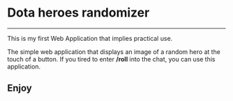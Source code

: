 # Dota heroes randomizer

---

This is my first Web Application that implies practical use.

The simple web application that displays an image of a random hero at the touch of a button. If you tired to enter **/roll** into the chat, you can use this application.

## Enjoy
